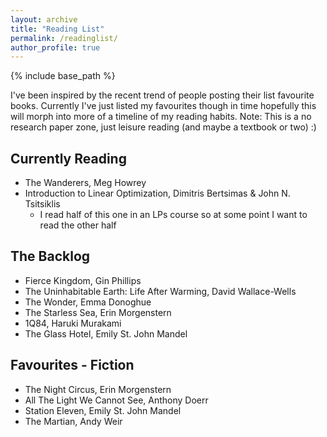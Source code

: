 ```yaml
---
layout: archive
title: "Reading List"
permalink: /readinglist/
author_profile: true
---
```


{% include base_path %}

I've been inspired by the recent trend of people posting their list favourite books. Currently I've just listed my favourites though in time hopefully this will morph into more of a timeline of my reading habits.
Note: This is a no research paper zone, just leisure reading (and maybe a textbook or two) :) 

## Currently Reading
* The Wanderers, Meg Howrey
* Introduction to Linear Optimization, Dimitris Bertsimas & John N. Tsitsiklis
  * I read half of this one in an LPs course so at some point I want to read the other half

## The Backlog
* Fierce Kingdom, Gin Phillips
* The Uninhabitable Earth: Life After Warming, David Wallace-Wells
* The Wonder, Emma Donoghue
* The Starless Sea, Erin Morgenstern
* 1Q84, Haruki Murakami
* The Glass Hotel, Emily St. John Mandel

## Favourites - Fiction
* The Night Circus, Erin Morgenstern
* All The Light We Cannot See, Anthony Doerr
* Station Eleven, Emily St. John Mandel
* The Martian, Andy Weir
